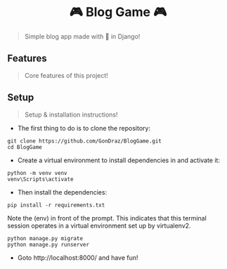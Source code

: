 <h1 align="center" >🎮 Blog Game 🎮</h1>

> Simple blog app made with 💖 in Django!



## Features

> Core features of this project!


## Setup

> Setup & installation instructions!

- The first thing to do is to clone the repository:
```
git clone https://github.com/GonDraz/BlogGame.git
cd BlogGame
```

- Create a virtual environment to install dependencies in and activate it:
```
python -m venv venv
venv\Scripts\activate
```

- Then install the dependencies:
```
pip install -r requirements.txt
```

Note the (env) in front of the prompt. This indicates that this terminal session operates in a virtual environment set up by virtualenv2.
```
python manage.py migrate
python manage.py runserver
```

- Goto http://localhost:8000/ and have fun!
